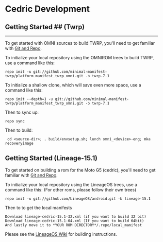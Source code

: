 Cedric Development
===========

## Getting Started ## (Twrp)
---------------

To get started with OMNI sources to build TWRP, you'll need to get
familiar with [Git and Repo](https://source.android.com/source/using-repo.html).

To initialize your local repository using the OMNIROM trees to build TWRP, use a command like this:

    repo init -u git://github.com/minimal-manifest-twrp/platform_manifest_twrp_omni.git -b twrp-7.1
    
To initialize a shallow clone, which will save even more space, use a command like this:

    repo init --depth=1 -u git://github.com/minimal-manifest-twrp/platform_manifest_twrp_omni.git -b twrp-7.1

Then to sync up:

    repo sync

Then to build:

     cd <source-dir>; . build/envsetup.sh; lunch omni_<device>-eng; mka recoveryimage

Getting Started (Lineage-15.1)
---------------

To get started on building a rom for the Moto G5 (cedric), you'll need to get
familiar with [Git and Repo](http://source.android.com/source/using-repo.html).

To initialize your local repository using the LineageOS trees, use a command like this:
(For other roms, please follow their own trees)

    repo init -u git://github.com/LineageOS/android.git -b lineage-15.1

Then to to get the local manifests

    Download lineage-cedric-15.1-32.xml (if you want to build 32 bit) Download lineage-cedric-15.1-64.xml (If you want to build 64bit) 
    And lastly move it to *YOUR ROM DIRECTORY*/.repo/local_manifest

Please see the [LineageOS Wiki](https://wiki.lineageos.org/) for building instructions.
